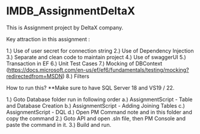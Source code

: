 # IMDB_AssignmentDeltaX
 
This is Assignment project by DeltaX company.

Key attraction in this assignment :

1.) Use of user secret for connection string
2.) Use of Dependency Injection
3.) Separate and clean code to maintain project
4.) Use of swaggerUI
5.) Transaction in EF
6.) Unit Test Cases
7.) Mocking of DBContext (https://docs.microsoft.com/en-us/ef/ef6/fundamentals/testing/mocking?redirectedfrom=MSDN)
8.) Filters

How to run this?
**Make sure to have SQL Server 18 and VS19 / 22.

1.) Goto Database folder run in following order
   a.) AssignmentScript - Table and Database Creation
   b.) AssignmentScript - Adding Joining Tables
   c.) AssignmentScript - DQL
   d.) Open PM Command note and in this folder and copy the command
2.) Goto API and open .sln file, then PM Console and paste the command in it.
3.) Build and run.
